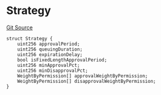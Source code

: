 # Strategy
[Git Source](https://github.com/llama-community/vertex-v1/blob/83b309a51fc2f6da39eb1375052e39a13b1b0915/src/utils/Structs.sol)


```solidity
struct Strategy {
    uint256 approvalPeriod;
    uint256 queuingDuration;
    uint256 expirationDelay;
    bool isFixedLengthApprovalPeriod;
    uint256 minApprovalPct;
    uint256 minDisapprovalPct;
    WeightByPermission[] approvalWeightByPermission;
    WeightByPermission[] disapprovalWeightByPermission;
}
```

